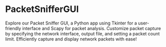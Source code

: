 # PacketSnifferGUI
Explore our Packet Sniffer GUI, a Python app using Tkinter for a user-friendly interface and Scapy for packet analysis. Customize packet capture by specifying the network interface, output file, and setting a packet count limit. Efficiently capture and display network packets with ease!
